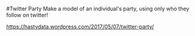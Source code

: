 #Twitter Party
Make a model of an individual's party, using only who they follow on twitter!

https://hastydata.wordpress.com/2017/05/07/twitter-party/



